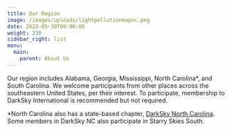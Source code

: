 ```yaml
---
title: Our Region
image: /images/uploads/lightpollutionmapnc.png
date: 2022-05-30T00:00:00
weight: 230
sidebar_right: list
menu:
  main:
    parent: About Us
---
```

Our region includes Alabama, Georgia, Mississippi, North Carolina*, and South Carolina.  We welcome participants from other places across the southeastern United States, per their interest. To participate, membership to DarkSky International is recommended but not required.

\*﻿North Carolina also has a state-based chapter, [DarkSky North Carolina](https://www.ibiblio.org/ncida/).  Some members in DarkSky NC also participate in Starry Skies South.

<!-- more -->